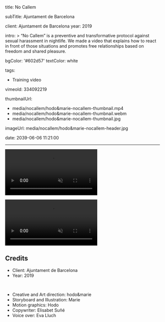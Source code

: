 title: No Callem

subTitle: Ajuntament de Barcelona

client: Ajuntament de Barcelona
year: 2019

intro: >
  “No Callem” is a preventive and transformative protocol against sexual harassment in nightlife. We made a video that explains how to react in front of those situations and promotes free relationships based on freedom and shared pleasure.

bgColor: '#602d57'
textColor: white

tags:
  - Training video

vimeoId: 334092219

thumbnailUrl:
  - media/nocallem/hodo&marie-nocallem-thumbnail.mp4
  - media/nocallem/hodo&marie-nocallem-thumbnail.webm
  - media/nocallem/hodo&marie-nocallem-thumbnail.jpg

imageUrl: media/nocallem/hodo&marie-nocallem-header.jpg

date: 2039-06-06 11:21:00



---

<!-- This is a 2x VIDEO gallery -->
<!-- Always add a linebreak between images -->
<!-- It needs two images between paragraph tags -->
<div class="gallery gallery-2">

<p>
	<video playsinline="playsinline" muted loop autoplay>
			<source src="/demo/media/nocallem/hodo&marie-nocallem-01.mp4" type="video/mp4">
	</video>
</p>

<p>
	<video playsinline="playsinline" muted loop autoplay>
			<source src="/demo/media/nocallem/hodo&marie-nocallem-01.mp4" type="video/mp4">
	</video>
</p>


</div>

<!-- Sample credits secion -->

## Credits

* Client: Ajuntament de Barcelona
* Year: 2019  
  
<br>

* Creative and Art direction: hodo&marie
* Storyboard and Illustration: Marie
* Motion graphics: Hodo
* Copywriter: Elisabet Suñé
* Voice over: Eva Lluch